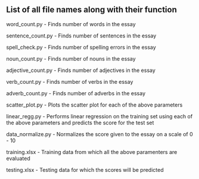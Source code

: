 
## List of all file names along with their function

word_count.py	- Finds number of words in the essay

sentence_count.py - Finds number of sentences in the essay

spell_check.py - Finds number of spelling errors in the essay

noun_count.py - Finds number of nouns in the essay

adjective_count.py - Finds number of adjectives in the essay

verb_count.py - Finds number of verbs in the essay

adverb_count.py - Finds number of adverbs in the essay

scatter_plot.py - Plots the scatter plot for each of the above parameters

linear_regg.py - Performs linear regression on the training set using each of the above parameters and predicts the score for the test set 

data_normalize.py - Normalizes the score given to the essay on a scale of 0 - 10

training.xlsx - Training data from which all the above paramenters are evaluated

testing.xlsx - Testing data for which the scores will be predicted
